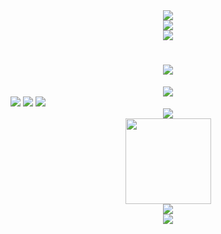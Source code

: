 <div align="center">
	<img  src="https://github-profile-trophy.vercel.app/?username=zhangzhg0508" />
</div>

<div align="center">
	<img src="https://activity-graph.herokuapp.com/graph?username=zhangzhg0508&theme=xcode" />
</div>

<div align="center">
	<img  src="https://github-readme-streak-stats.herokuapp.com/?user=zhangzhg0508" />
</div>

<h1 align="center">
	<a href="https://github.com/zhangzhg0508/">
		<img src="https://readme-typing-svg.herokuapp.com/?lines=console.log(%22Hello%2C%20World!%22);小张同学祝您今天愉快!&center=true&size=27">
	</a>
</h1>

<div align="center">
	<img src="https://stats.justsong.cn/api/csdn?id=HyperUGKS">
</div>

<span >
	<img  src="https://img.shields.io/badge/-HTML5-E34F26?style=flat-square&logo=html5&logoColor=white" />
	<img  src="https://img.shields.io/badge/-CSS3-1572B6?style=flat-square&logo=css3" />
	<img  src="https://img.shields.io/badge/-JavaScript-oringe?style=flat-square&logo=javascript" />
</span>

<div align="center">
	<img  src="https://visitor-badge.glitch.me/badge?page_id=zhangzhg0508" />
</div>

<div align="center">
	<img height="137px" src="https://github-readme-stats.vercel.app/api?username=zhangzhg0508&hide_title=true&hide_border=true&show_icons=trueline_height=21&text_color=000&icon_color=000&bg_color=0,ea6161,ffc64d,fffc4d,52fa5a&theme=graywhite" />
</div>

<div align="center">
	<img  src="https://github-readme-stats.vercel.app/api/top-langs/?username=zhangzhg0508&hide_title=true&hide_border=true&layout=compact&langs_count=6&text_color=000&icon_color=fff&bg_color=0,52fa5a,4dfcff,c64dff&theme=graywhite" />
</div>

<div align="center">
	<img src="https://metrics.lecoq.io/zhangzhg0508?template=classic&base.indepth=false&config.timezone=Asia%2FShanghai">
</div>
